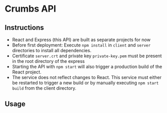 # Crumbs API

## Instructions

- React and Express (this API) are built as separate projects for now
- Before first deployment: Execute `npm install` in `client` and `server` directories to install all dependencies.
- Certificate `server.crt` and private key `private-key.pem` must be present in the root directory of the express
- Starting the API with `npm start` will also trigger a production build of the React project. 
- The service does not reflect changes to React. This service must either be restarted to trigger a new build or
by manually executing `npm start build` from the client directory.

## Usage


